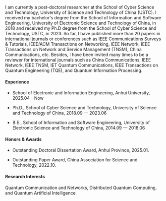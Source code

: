 
<p style="text-aligh:justify"> I am currently a post-doctoral researcher at the School of Cyber Science and Technology, University of Science and Technology of China (USTC). I received my bachelor's degree from the School of Information and Software Engineering, University of Electronic Science and Technology of China, in 2018 and received my Ph.D degree from the School of Cyber Science and Technology, USTC, in 2023. So far, I have published more than 20 papers in international journals or conferences such as IEEE Communications Surveys & Tutorials, IEEE/ACM Transactions on Networking, IEEE Network, IEEE Transactions on Network and Service Management (TNSM), China Communications, etc. Besides, I have been invited many times to be a reviewer for international journals such as China Communications, IEEE Network, IEEE TNSM, IET Quantum Communications, IEEE Transactions on Quantum Engineering (TQE), and Quantum Information Processing. </p>

#### Experience
- School of Electronic and Information Engineering, Anhui University, 2025.04 - Now 

- Ph.D., School of Cyber Science and Technology, University of Science and Technology of China, 2018.09 — 2023.06

- B.E., School of Information and Software Engineering, University of Electronic Science and Technology of China, 2014.09 — 2018.06

#### Honors & Awards
- Outstanding Doctoral Dissertation Award, Anhui Province, 2025.01.

- Outstanding Paper Award, China Association for Science and Technology, 2022.10.

#### Research Interests
Quantum Communication and Networks, Distributed Quantum Computing, and Quantum Artificial Intelligence.

